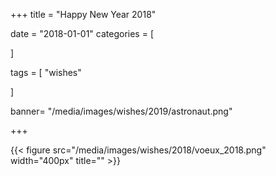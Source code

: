 +++
title = "Happy New Year 2018"


date = "2018-01-01"
categories = [
     
]

tags = [
    "wishes"
  
]


banner= "/media/images/wishes/2019/astronaut.png"


+++



{{< figure src="/media/images/wishes/2018/voeux_2018.png" width="400px" title="" >}}









